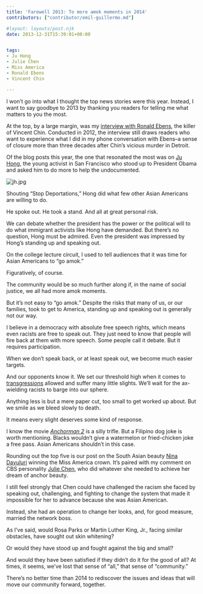 ```yaml
---
title: 'Farewell 2013: To more amok moments in 2014'
contributors: ["contributor/emil-guillermo.md"]

#layout: layouts/post.njk
date: 2013-12-31T15:39:01+00:00


tags:
- Ju Hong
- Julie Chen
- Miss America
- Ronald Ebens
- Vincent Chin

---
```


I won’t go into what I thought the top news stories were this year. Instead, I want to say goodbye to 2013 by thanking you readers for telling me what matters to you the most.

At the top, by a large margin, was my [interview with Ronald Ebens](/blog/ronald-ebens-the-man-who-killed-vincent-chin-apologizes-30-years-later/), the killer of Vincent Chin. Conducted in 2012, the interview still draws readers who want to experience what I did in my phone conversation with Ebens–a sense of closure more than three decades after Chin’s vicious murder in Detroit.

Of the blog posts this year, the one that resonated the most was on [Ju Hong](/blog/yelling-stop-deportations-an-undocumented-asian-american-stands-up-and-obama-stands-down/), the young activist in San Francisco who stood up to President Obama and asked him to do more to help the undocumented.

![jh.jpg](/uploads/jh.jpg)

Shouting “Stop Deportations,” Hong did what few other Asian Americans are willing to do.

He spoke out. He took a stand. And all at great personal risk.

We can debate whether the president has the power or the political will to do what immigrant activists like Hong have demanded. But there’s no question, Hong must be admired. Even the president was impressed by Hong’s standing up and speaking out.

On the college lecture circuit, I used to tell audiences that it was time for Asian Americans to “go amok.”

Figuratively, of course.

The community would be so much further along if, in the name of social justice, we all had more amok moments.

But it’s not easy to “go amok.”  Despite the risks that many of us, or our families, took to get to America, standing up and speaking out is generally not our way.

I believe in a democracy with absolute free speech rights, which means even racists are free to speak out. They just need to know that people will fire back at them with more speech. Some people call it debate. But it requires participation.

When we don’t speak back, or at least speak out, we become much easier targets.

And our opponents know it. We set our threshold high when it comes to [transgressions](/blog/rush-limbaugh-and-the-acceptance-of-low-level-racism-against-asian-americans/) allowed and suffer many little slights. We’ll wait for the ax-wielding racists to barge into our sphere.

Anything less is but a mere paper cut, too small to get worked up about. But we smile as we bleed slowly to death.

It means every slight deserves some kind of response.

I know the movie _[Anchorman 2](/blog/anchorman-2-movie-didnt-need-racist-ethnic-joke-against-filipinos/)_ is a silly trifle. But a Filipino dog joke is worth mentioning. Blacks wouldn’t give a watermelon or fried-chicken joke a free pass. Asian Americans shouldn’t in this case.

Rounding out the top five is our post on the South Asian beauty [Nina Davuluri](/blog/americas-asian-fetish-frenzy-an-indian-american-wins-miss-america-and-cbss-julie-chen-reveals-a-diff) winning the Miss America crown. It’s paired with my comment on CBS personality [Julie Chen](/blog/americas-asian-fetish-frenzy-an-indian-american-wins-miss-america-and-cbss-julie-chen-reveals-a-diff/), who did whatever she needed to achieve her dream of anchor beauty.

I still feel strongly that Chen could have challenged the racism she faced by speaking out, challenging, and fighting to change the system that made it impossible for her to advance because she was Asian American.

Instead, she had an operation to change her looks, and, for good measure, married the network boss.

As I’ve said, would Rosa Parks or Martin Luther King, Jr., facing similar obstacles, have sought out skin whitening?

Or would they have stood up and fought against the big and small?

And would they have been satisfied if they didn’t do it for the good of all? At times, it seems, we’ve lost that sense of “all,” that sense of “community.”

There’s no better time than 2014 to rediscover the issues and ideas that will move our community forward, together.
